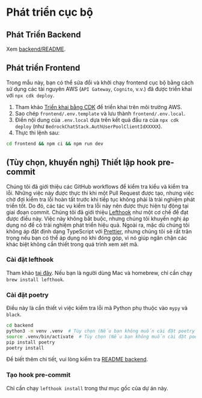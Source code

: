 # Phát triển cục bộ

## Phát Triển Backend

Xem [backend/README](../backend/README_vi-VN.md).

## Phát triển Frontend

Trong mẫu này, bạn có thể sửa đổi và khởi chạy frontend cục bộ bằng cách sử dụng các tài nguyên AWS (`API Gateway`, `Cognito`, v.v.) đã được triển khai với `npx cdk deploy`.

1. Tham khảo [Triển khai bằng CDK](../README.md#deploy-using-cdk) để triển khai trên môi trường AWS.
2. Sao chép `frontend/.env.template` và lưu thành `frontend/.env.local`.
3. Điền nội dung của `.env.local` dựa trên kết quả đầu ra của `npx cdk deploy` (như `BedrockChatStack.AuthUserPoolClientIdXXXXX`).
4. Thực thi lệnh sau:

```zsh
cd frontend && npm ci && npm run dev
```

## (Tùy chọn, khuyến nghị) Thiết lập hook pre-commit

Chúng tôi đã giới thiệu các GitHub workflows để kiểm tra kiểu và kiểm tra lỗi. Những việc này được thực thi khi một Pull Request được tạo, nhưng việc chờ đợi kiểm tra lỗi hoàn tất trước khi tiếp tục không phải là trải nghiệm phát triển tốt. Do đó, các tác vụ kiểm tra lỗi này nên được thực hiện tự động tại giai đoạn commit. Chúng tôi đã giới thiệu [Lefthook](https://github.com/evilmartians/lefthook?tab=readme-ov-file#install) như một cơ chế để đạt được điều này. Việc này không bắt buộc, nhưng chúng tôi khuyến nghị áp dụng nó để có trải nghiệm phát triển hiệu quả. Ngoài ra, mặc dù chúng tôi không áp đặt định dạng TypeScript với [Prettier](https://prettier.io/), nhưng chúng tôi sẽ rất trân trọng nếu bạn có thể áp dụng nó khi đóng góp, vì nó giúp ngăn chặn các khác biệt không cần thiết trong quá trình xem xét mã.

### Cài đặt lefthook

Tham khảo [tại đây](https://github.com/evilmartians/lefthook#install). Nếu bạn là người dùng Mac và homebrew, chỉ cần chạy `brew install lefthook`.

### Cài đặt poetry

Điều này là cần thiết vì việc kiểm tra lỗi mã Python phụ thuộc vào `mypy` và `black`.

```sh
cd backend
python3 -m venv .venv  # Tùy chọn (Nếu bạn không muốn cài đặt poetry trên môi trường của mình)
source .venv/bin/activate  # Tùy chọn (Nếu bạn không muốn cài đặt poetry trên môi trường của mình)
pip install poetry
poetry install
```

Để biết thêm chi tiết, vui lòng kiểm tra [README backend](../backend/README_vi-VN.md).

### Tạo hook pre-commit

Chỉ cần chạy `lefthook install` trong thư mục gốc của dự án này.